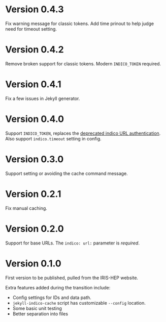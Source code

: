 # Version 0.4.3

Fix warning message for classic tokens. Add time prinout to help judge need for
timeout setting.

# Version 0.4.2

Remove broken support for classic tokens. Modern `INDICO_TOKEN` required.

# Version 0.4.1

Fix a few issues in Jekyll generator.

# Version 0.4.0

Support `INDICO_TOKEN`, replaces the [deprecated indico URL
authentication](https://docs.getindico.io/en/stable/http-api/access/). Also
support `indico.timeout` setting in config.

# Version 0.3.0

Support setting or avoiding the cache command message.

# Version 0.2.1

Fix manual caching.

# Version 0.2.0

Support for base URLs. The `indico: url:` parameter is *required*.

# Version 0.1.0

First version to be published, pulled from the IRIS-HEP website.

Extra features added during the transition include:

* Config settings for IDs and data path.
* `jekyll-indico-cache` script has customizable `--config` location.
* Some basic unit testing
* Better separation into files
